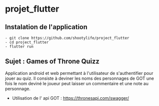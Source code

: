 # projet_flutter

## Instalation de l'application

    - git clone https://github.com/shootylife/project_flutter
    - cd project_flutter
    - flutter run 

## Sujet : Games of Throne Quizz

Application android et web permettant à l'utilisateur de s'authentifier pour jouer au quiz.
Il consiste à deviner les noms des personnages de GOT une fois le nom deviné le joueur peut laisser un commentaire et une note au personnage.

- Utilisation de l' api GOT : https://thronesapi.com/swagger/

